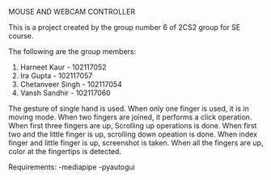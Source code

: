 MOUSE AND WEBCAM CONTROLLER

This is a project created by the group number 6 of 2CS2 group for SE course.

The following are the group members:
1. Harneet Kaur - 102117052
2. Ira Gupta - 102117057
3. Chetanveer Singh - 102117054
4. Vansh Sandhir - 102117060

The gesture of single hand is used.
When only one finger is used, it is in moving mode.
When two fingers are joined, it performs a click operation.
When first three fingers are up, Scrolling up operations is done.
When first two and the little finger is up, scrolling down opeation is done.
When index finger and little finger is up, screenshot is taken.
When all the fingers are up, color at the fingertips is detected.

Requirements:
-mediapipe
-pyautogui
